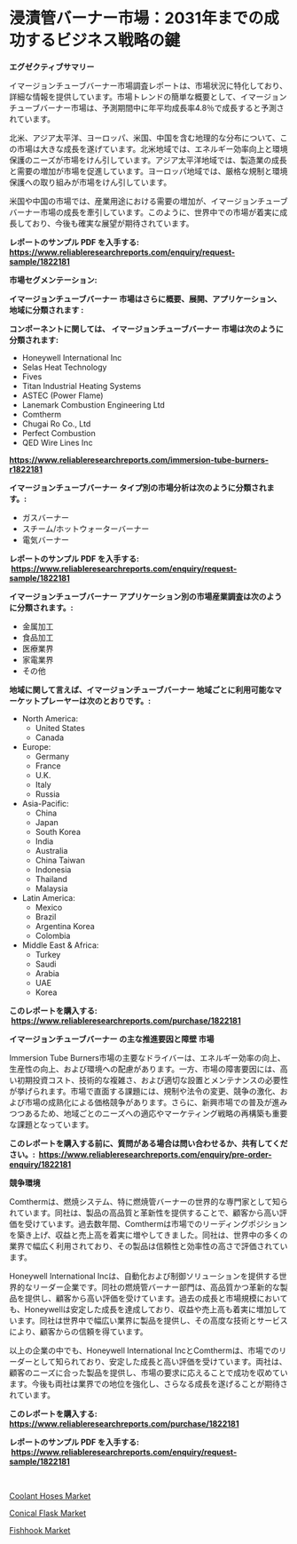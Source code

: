 <p><h1>浸漬管バーナー市場：2031年までの成功するビジネス戦略の鍵</h1></p><p><strong>エグゼクティブサマリー</strong></p>
<p><p>イマージョンチューブバーナー市場調査レポートは、市場状況に特化しており、詳細な情報を提供しています。市場トレンドの簡単な概要として、イマージョンチューブバーナー市場は、予測期間中に年平均成長率4.8％で成長すると予測されています。  </p><p>北米、アジア太平洋、ヨーロッパ、米国、中国を含む地理的な分布について、この市場は大きな成長を遂げています。北米地域では、エネルギー効率向上と環境保護のニーズが市場をけん引しています。アジア太平洋地域では、製造業の成長と需要の増加が市場を促進しています。ヨーロッパ地域では、厳格な規制と環境保護への取り組みが市場をけん引しています。  </p><p>米国や中国の市場では、産業用途における需要の増加が、イマージョンチューブバーナー市場の成長を牽引しています。このように、世界中での市場が着実に成長しており、今後も確実な展望が期待されています。</p></p>
<p><strong>レポートのサンプル PDF を入手する: <a href="https://www.reliableresearchreports.com/enquiry/request-sample/1822181">https://www.reliableresearchreports.com/enquiry/request-sample/1822181</a></strong></p>
<p><strong>市場セグメンテーション:</strong></p>
<p><strong> イマージョンチューブバーナー 市場はさらに概要、展開、アプリケーション、地域に分類されます :</strong></p>
<p><strong>コンポーネントに関しては、 イマージョンチューブバーナー 市場は次のように分類されます: &nbsp;</strong></p>
<p><ul><li>Honeywell International Inc</li><li>Selas Heat Technology</li><li>Fives</li><li>Titan Industrial Heating Systems</li><li>ASTEC (Power Flame)</li><li>Lanemark Combustion Engineering Ltd</li><li>Comtherm</li><li>Chugai Ro Co., Ltd</li><li>Perfect Combustion</li><li>QED Wire Lines Inc</li></ul></p>
<p><strong><a href="https://www.reliableresearchreports.com/immersion-tube-burners-r1822181">https://www.reliableresearchreports.com/immersion-tube-burners-r1822181</a></strong></p>
<p><strong> イマージョンチューブバーナー タイプ別の市場分析は次のように分類されます。:</strong></p>
<p><ul><li>ガスバーナー</li><li>スチーム/ホットウォーターバーナー</li><li>電気バーナー</li></ul></p>
<p><strong>レポートのサンプル PDF を入手する: &nbsp;<a href="https://www.reliableresearchreports.com/enquiry/request-sample/1822181">https://www.reliableresearchreports.com/enquiry/request-sample/1822181</a></strong></p>
<p><strong> イマージョンチューブバーナー アプリケーション別の市場産業調査は次のように分類されます。:</strong></p>
<p><ul><li>金属加工</li><li>食品加工</li><li>医療業界</li><li>家電業界</li><li>その他</li></ul></p>
<p><strong>地域に関して言えば、イマージョンチューブバーナー 地域ごとに利用可能なマーケットプレーヤーは次のとおりです。:</strong></p>
<p><ul>
    <li>
        North America:
        <ul>
            <li>United States</li>
            <li>Canada</li>
        </ul>
    </li>
    <li>
        Europe:
        <ul>
            <li>Germany</li>
            <li>France</li>
            <li>U.K.</li>
            <li>Italy</li>
            <li>Russia</li>
        </ul>
    </li>
    <li>
        Asia-Pacific:
        <ul>
            <li>China</li>
            <li>Japan</li>
            <li>South Korea</li>
            <li>India</li>
            <li>Australia</li>
            <li>China Taiwan</li>
            <li>Indonesia</li>
            <li>Thailand</li>
            <li>Malaysia</li>
        </ul>
    </li>
    <li>
        Latin America:
        <ul>
            <li>Mexico</li>
            <li>Brazil</li>
            <li>Argentina Korea</li>
            <li>Colombia</li>
        </ul>
    </li>
    <li>
        Middle East & Africa:
        <ul>
            <li>Turkey</li>
            <li>Saudi</li>
            <li>Arabia</li>
            <li>UAE</li>
            <li>Korea</li>
        </ul>
    </li>
    </ul></p>
<p><strong>このレポートを購入する: &nbsp;<a href="https://www.reliableresearchreports.com/purchase/1822181">https://www.reliableresearchreports.com/purchase/1822181</a></strong></p>
<p><strong>イマージョンチューブバーナー の主な推進要因と障壁 市場</strong></p>
<p><p>Immersion Tube Burners市場の主要なドライバーは、エネルギー効率の向上、生産性の向上、および環境への配慮があります。一方、市場の障害要因には、高い初期投資コスト、技術的な複雑さ、および適切な設置とメンテナンスの必要性が挙げられます。市場で直面する課題には、規制や法令の変更、競争の激化、および市場の成熟化による価格競争があります。さらに、新興市場での普及が進みつつあるため、地域ごとのニーズへの適応やマーケティング戦略の再構築も重要な課題となっています。</p></p>
<p><strong>このレポートを購入する前に、質問がある場合は問い合わせるか、共有してください。:&nbsp; <a href="https://www.reliableresearchreports.com/enquiry/pre-order-enquiry/1822181">https://www.reliableresearchreports.com/enquiry/pre-order-enquiry/1822181</a></strong></p>
<p><strong>競争環境</strong></p>
<p><p>Comthermは、燃焼システム、特に燃焼管バーナーの世界的な専門家として知られています。同社は、製品の高品質と革新性を提供することで、顧客から高い評価を受けています。過去数年間、Comthermは市場でのリーディングポジションを築き上げ、収益と売上高を着実に増やしてきました。同社は、世界中の多くの業界で幅広く利用されており、その製品は信頼性と効率性の高さで評価されています。</p><p>Honeywell International Incは、自動化および制御ソリューションを提供する世界的なリーダー企業です。同社の燃焼管バーナー部門は、高品質かつ革新的な製品を提供し、顧客から高い評価を受けています。過去の成長と市場規模においても、Honeywellは安定した成長を達成しており、収益や売上高も着実に増加しています。同社は世界中で幅広い業界に製品を提供し、その高度な技術とサービスにより、顧客からの信頼を得ています。</p><p>以上の企業の中でも、Honeywell International IncとComthermは、市場でのリーダーとして知られており、安定した成長と高い評価を受けています。両社は、顧客のニーズに合った製品を提供し、市場の要求に応えることで成功を収めています。今後も両社は業界での地位を強化し、さらなる成長を遂げることが期待されています。</p></p>
<p><strong>このレポートを購入する: &nbsp; <a href="https://www.reliableresearchreports.com/purchase/1822181">https://www.reliableresearchreports.com/purchase/1822181</a></strong></p>
<p><strong>レポートのサンプル PDF を入手する: &nbsp;<a href="https://www.reliableresearchreports.com/enquiry/request-sample/1822181">https://www.reliableresearchreports.com/enquiry/request-sample/1822181</a></strong><strong></strong></p>
<p>&nbsp;</p>
<p><p><a href="https://www.linkedin.com/pulse/coolant-hoses-market-size-outlook-forecast-2024-2031-xnvpe?trackingId=m15l5%2FJdxl0lF9rrxmkcMA%3D%3D">Coolant Hoses Market</a></p><p><a href="https://www.linkedin.com/pulse/conical-flask-market-analysis-sze-forecasted-period-from-2024-0k3ef?trackingId=XNiGbHkA5yr8pTXopNP0sw%3D%3D">Conical Flask Market</a></p><p><a href="https://www.linkedin.com/pulse/fishhooknbspmarket-focuses-market-share-size-projected-ztf5e?trackingId=Qy1AFhMJD3%2BJaSfaovr99A%3D%3D">Fishhook Market</a></p></p>